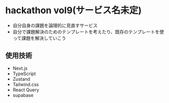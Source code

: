 # hackathon vol9(サービス名未定)

- 自分自身の課題を論理的に見直すサービス
- 自分で課題解決のためのテンプレートを考えたり、既存のテンプレートを使って課題を解決していこう

## 使用技術

- Next.js
- TypeScript
- Zustand
- Tailwind.css
- React Query
- supabase
